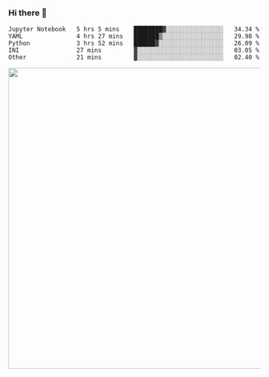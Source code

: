 ### Hi there 👋

<!--START_SECTION:waka-->
```text
Jupyter Notebook   5 hrs 5 mins    ████████▓░░░░░░░░░░░░░░░░   34.34 % 
YAML               4 hrs 27 mins   ███████▒░░░░░░░░░░░░░░░░░   29.98 % 
Python             3 hrs 52 mins   ██████▓░░░░░░░░░░░░░░░░░░   26.09 % 
INI                27 mins         ▓░░░░░░░░░░░░░░░░░░░░░░░░   03.05 % 
Other              21 mins         ▓░░░░░░░░░░░░░░░░░░░░░░░░   02.40 % 
```
<!--END_SECTION:waka-->

<img src="https://wakatime.com/share/@QuantumA/fc1cfcd9-4c6f-41e9-9c18-f86f6df42a11.svg?sanitize=true" width="600">

<!--
**QuantumA/QuantumA** is a ✨ _special_ ✨ repository because its `README.md` (this file) appears on your GitHub profile.

Here are some ideas to get you started:

- 🔭 I’m currently working on ...
- 🌱 I’m currently learning ...
- 👯 I’m looking to collaborate on ...
- 🤔 I’m looking for help with ...
- 💬 Ask me about ...
- 📫 How to reach me: ...
- 😄 Pronouns: ...
- ⚡ Fun fact: ...
-->
